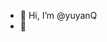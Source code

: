 - 👋 Hi, I’m @yuyanQ
- 👀 

<!---
yuyanQ/yuyanQ is a ✨ special ✨ repository because its `README.md` (this file) appears on your GitHub profile.
You can click the Preview link to take a look at your changes.
--->
